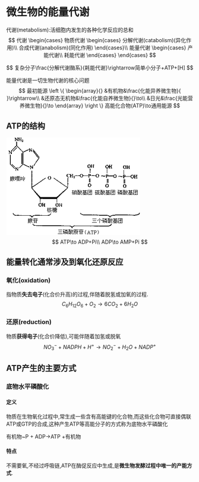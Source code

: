 # 微生物的能量代谢

代谢(metabolism):活细胞内发生的各种化学反应的总和
$$
代谢
\begin{cases}
	物质代谢
	\begin{cases}
		分解代谢(catabolism)(异化作用)\\
		合成代谢(anabolism)(同化作用)
	\end{cases}\\
	能量代谢
    \begin{cases}
    	产能代谢\\
    	耗能代谢
	\end{cases}
\end{cases}
$$

$$
复杂分子\frac{分解代谢酶系}{耗能代谢}\rightarrow简单小分子+ATP+[H]
$$

能量代谢是一切生物代谢的核心问题
$$
最初能源
\left \{
	\begin{array}{}
		&有机物&\frac{化能异养微生物}{ }\rightarrow\\
		&还原态无机物&\frac{化能自养微生物}{}\to\\
		&日光&\frac{光能营养微生物}{}\to
	\end{array}
\right \}
高能化合物(ATP)\to通用能源
$$

## ATP的结构

![查看源图像](image/Ra9a9710a00b388918ce0bdd6225c728d)
$$
ATP\to ADP+Pi\\
ADP\to AMP+Pi
$$


## 能量转化通常涉及到氧化还原反应

### 氧化(oxidation)

指物质**失去电子**(化合价升高)的过程,伴随着脱氢或加氧的过程.
$$
C_6H_{12}O_6+O_2\longrightarrow6CO_2+6H_2O
$$

### 还原(reduction)

物质**获得电子**(化合价降低),可能伴随着加氢或脱氧
$$
NO_3^-+NADPH+H^+\longrightarrow NO_2^-+H_2O+NADP^+
$$

## ATP产生的主要方式

### 底物水平磷酸化

#### 定义

物质在生物氧化过程中,常生成一些含有高能键的化合物,而这些化合物可直接偶联ATP或GTP的合成,这种产生ATP等高能分子的方式称为底物水平磷酸化

有机物~P + ADP→ATP +有机物

#### 特点

不需要氧,不经过呼吸链,ATP在酶促反应中生成,是**微生物发酵过程中唯一的产能方式**.

